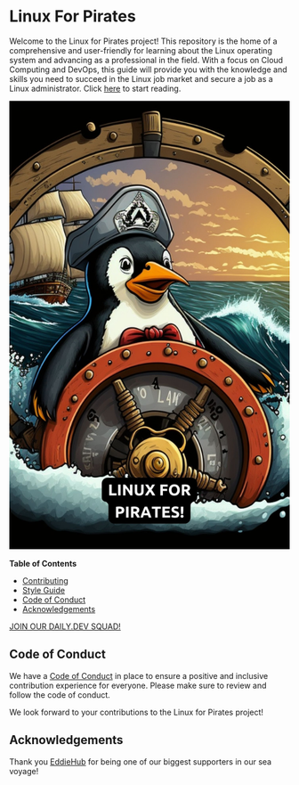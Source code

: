 # Linux For Pirates

Welcome to the Linux for Pirates project! This repository is the home of a comprehensive and user-friendly for learning about the Linux operating system and advancing as a professional in the field. With a focus on Cloud Computing and DevOps, this guide will provide you with the knowledge and skills you need to succeed in the Linux job market and secure a job as a Linux administrator. Click [here](index.md) to start reading.  

![Linux for Pirates!](images/linux-for-pirates.jpg)

<!-- START doctoc generated TOC please keep comment here to allow auto update -->
<!-- DON'T EDIT THIS SECTION, INSTEAD RE-RUN doctoc TO UPDATE -->
**Table of Contents**

- [Contributing](#contributing)
- [Style Guide](#style-guide)
- [Code of Conduct](#code-of-conduct)
- [Acknowledgements](#acknowledgements)

<!-- END doctoc generated TOC please keep comment here to allow auto update -->

[JOIN OUR DAILY.DEV SQUAD!](https://app.daily.dev/squads/linuxforpirates/xdPR1FF6VNgNmoG6RSM2YExuqODCcNYfr2tyLnAUQ3c)

## Code of Conduct

We have a [Code of Conduct](https://github.com/loftwah/linux-for-pirates/blob/main/CODE_OF_CONDUCT.md) in place to ensure a positive and inclusive contribution experience for everyone. Please make sure to review and follow the code of conduct.

We look forward to your contributions to the Linux for Pirates project!

## Acknowledgements

Thank you [EddieHub](https://github.com/EddieHubCommunity) for being one of our biggest supporters in our sea voyage! 
